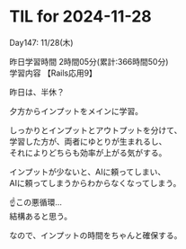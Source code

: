 # TIL for 2024-11-28

Day147: 11/28(木)<br>

昨日学習時間 2時間05分(累計:366時間50分)<br>
学習内容 【Rails応用9】<br>

昨日は、半休？<br>

夕方からインプットをメインに学習。<br>

しっかりとインプットとアウトプットを分けて、<br>
学習した方が、両者にゆとりが生まれるし、<br>
それによりどちらも効率が上がる気がする。<br>

インプットが少ないと、AIに頼ってしまい、<br>
AIに頼ってしまうからわからなくなってしまう。<br>

☝️この悪循環…<br>
結構あると思う。<br>

なので、インプットの時間をちゃんと確保する。